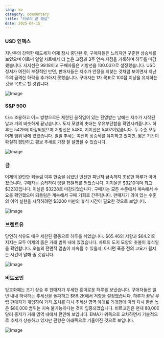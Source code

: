 ```yaml
---
lang: ko
category: commentary
title: "하루의 끝 해설"
date: 2025-04-15
---
```


### USD 인덱스

지난주의 강력한 매도세가 어제 잠시 중단된 후, 구매자들은 느리지만 꾸준한 상승세를 보였으며 이로써 일일 차트에서 더 높은 고점과 3주 연속 저점을 기록하며 하루를 마감했습니다. 지지선은 99.18이고 구매자들은 저항선을 100.03으로 설정했습니다. USD 정서가 여전히 부정적인 반면, 판매자들은 지수가 안정을 되찾는 것처럼 보이면서 지난 주의 급격한 하락을 추가하지 못했습니다. 구매자는 1차 목표로 100점 이상을 유지하는 것을 목표로 할 것입니다.

![Image](https://markleighedu.github.io/img/Apr-2025/15-Apr-2025/usdindex.jpg)

### S&P 500

다소 조용하고 어느 방향으로든 제한된 움직임이 있는 환영받는 날에는 지수가 시작된 날과 거의 비슷하게 끝났습니다. 도지 모양의 촛대는 우유부단함을 확인시켜줍니다. 하루는 5429에 마감되었으며 저항선은 5480, 지지선은 5407이었습니다. 두 수준 모두 어제 범위 내에 있었습니다. 일일 추세는 여전히 상승세를 유지하고 있지만, 짧은 기간이 확실히 평탄하고 횡보 추세로 가장 잘 설명될 수 있습니다.

![Image](https://markleighedu.github.io/img/Apr-2025/15-Apr-2025/sp500.jpg)

### 금

어제의 완만한 되돌림 이후 한숨을 쉬었던 안전한 피난처 금속까지 조용한 하루가 이어졌습니다. 구매자는 승리하여 당일 15달러를 얻었습니다. 지지율은 $3210이며 최고 $3233입니다. 이날은 $3228로 마감되었습니다. 구매자는 모든 수준에서 계속해서 수요를 확인했으며 되돌림은 계속해서 구매 기회로 간주됩니다. 판매자가 의미 있는 수준의 이익 실현을 시작하려면 $3200 미만의 휴식 시간이 필요한 것으로 보입니다.

![Image](https://markleighedu.github.io/img/Apr-2025/15-Apr-2025/gold.jpg)

### 브렌트유

당연히 석유도 매우 제한된 활동으로 하루를 쉬었습니다. $65.46의 저항과 $64.21의 지지는 모두 어제의 좁은 거래 범위 내에 있었습니다. 차트의 도지 모양의 촛불이 휴식일을 확인합니다. 오늘의 전면적 멈춤이 지속될 수 있을지, 아니면 폭풍 전의 고요가 될지는 시간이 말해 줄 것입니다.

![Image](https://markleighedu.github.io/img/Apr-2025/15-Apr-2025/brentoil.jpg)

### 비트코인

암호화폐는 조기 상승 후 판매자가 우세한 흥미로운 하루를 보냈습니다. 구매자들은 일년 내내 하락하는 추세선을 돌파하고 $86.2K에서 저항을 설정했습니다. 하루가 끝날 무렵 판매자가 개입하여 가격 조치를 다시 추세선 영역 아래로 거래함에 따라 다시 한번 높은 $80,000 범위는 지속 불가능하다는 것이 입증되었습니다. 비트코인은 현재 80,000달러 중저가 거래 영역 내에서 편안해 보입니다. EMA가 위쪽으로 교차하면서 기술적으로 추세가 상승하고 있지만 편향은 아래쪽으로 기울어진 것으로 보입니다. 

![Image](https://markleighedu.github.io/img/Apr-2025/15-Apr-2025/bitcoin.jpg)

